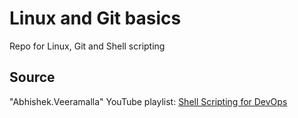 # Linux and Git basics
Repo for Linux, Git and Shell scripting

## Source
"Abhishek.Veeramalla" YouTube playlist: [Shell Scripting for DevOps](https://www.youtube.com/playlist?list=PLdpzxOOAlwvIZ7u-gtpX_bozrspUbTQ1S)
